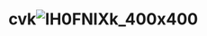# cvk![IH0FNIXk_400x400](https://user-images.githubusercontent.com/93489837/139598156-0af77c60-dc27-4932-a577-e9605f557a06.jpg)
